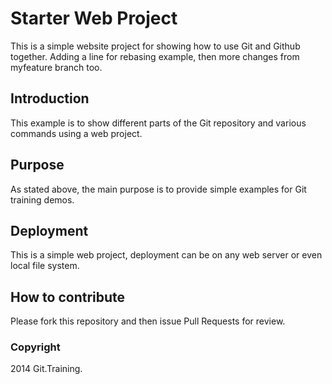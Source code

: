 # Starter Web Project

This is a simple website project for
showing how to use Git and Github together.  Adding a line for rebasing example, then more changes from myfeature branch too.

## Introduction

This example is to show different parts of the
Git repository and various commands using a web
project.
 
## Purpose

As stated above, the main purpose is to
provide simple examples for Git training
demos.

## Deployment

This is a simple web project, deployment 
can be on any web server or even local file system.

## How to contribute

Please fork this repository and then issue Pull Requests for review.

### Copyright

2014 Git.Training.